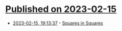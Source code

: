 # [Published on 2023-02-15](index.md)

* [2023-02-15, 19:13:37](https://news.ycombinator.com/item?id=34809023) - [Squares in Squares](https://erich-friedman.github.io/packing/squinsqu/)
